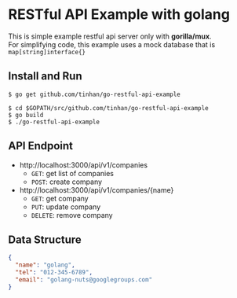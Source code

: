 # RESTful API Example with golang
This is simple example restful api server only with **gorilla/mux**.  
For simplifying code, this example uses a mock database that is `map[string]interface{}`

## Install and Run
```shell
$ go get github.com/tinhan/go-restful-api-example

$ cd $GOPATH/src/github.com/tinhan/go-restful-api-example
$ go build
$ ./go-restful-api-example
```

## API Endpoint
- http://localhost:3000/api/v1/companies
    - `GET`: get list of companies
    - `POST`: create company
- http://localhost:3000/api/v1/companies/{name}
    - `GET`: get company
    - `PUT`: update company
    - `DELETE`: remove company

## Data Structure
```json
{
  "name": "golang",
  "tel": "012-345-6789",
  "email": "golang-nuts@googlegroups.com"
}
```
